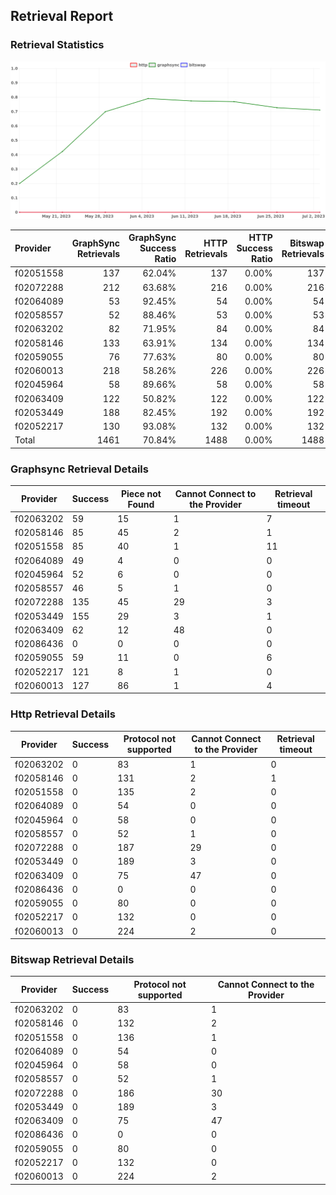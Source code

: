 ## Retrieval Report
### Retrieval Statistics
<img src="https://raw.githubusercontent.com/data-preservation-programs/filplus-checker-assets/main/filecoin-project/filecoin-plus-large-datasets/issues/1876/1688754087274.png"/>

| Provider  | GraphSync Retrievals | GraphSync Success Ratio | HTTP Retrievals | HTTP Success Ratio | Bitswap Retrievals | Bitswap Success Ratio |
| :-------- | -------------------: | ----------------------: | --------------: | -----------------: | -----------------: | --------------------: |
| f02051558 |                  137 |                  62.04% |             137 |              0.00% |                137 |                 0.00% |
| f02072288 |                  212 |                  63.68% |             216 |              0.00% |                216 |                 0.00% |
| f02064089 |                   53 |                  92.45% |              54 |              0.00% |                 54 |                 0.00% |
| f02058557 |                   52 |                  88.46% |              53 |              0.00% |                 53 |                 0.00% |
| f02063202 |                   82 |                  71.95% |              84 |              0.00% |                 84 |                 0.00% |
| f02058146 |                  133 |                  63.91% |             134 |              0.00% |                134 |                 0.00% |
| f02059055 |                   76 |                  77.63% |              80 |              0.00% |                 80 |                 0.00% |
| f02060013 |                  218 |                  58.26% |             226 |              0.00% |                226 |                 0.00% |
| f02045964 |                   58 |                  89.66% |              58 |              0.00% |                 58 |                 0.00% |
| f02063409 |                  122 |                  50.82% |             122 |              0.00% |                122 |                 0.00% |
| f02053449 |                  188 |                  82.45% |             192 |              0.00% |                192 |                 0.00% |
| f02052217 |                  130 |                  93.08% |             132 |              0.00% |                132 |                 0.00% |
| Total     |                 1461 |                  70.84% |            1488 |              0.00% |               1488 |                 0.00% |

### Graphsync Retrieval Details
| Provider  | Success | Piece not Found | Cannot Connect to the Provider | Retrieval timeout |
| --------- | ------- | --------------- | ------------------------------ | ----------------- |
| f02063202 | 59      | 15              | 1                              | 7                 |
| f02058146 | 85      | 45              | 2                              | 1                 |
| f02051558 | 85      | 40              | 1                              | 11                |
| f02064089 | 49      | 4               | 0                              | 0                 |
| f02045964 | 52      | 6               | 0                              | 0                 |
| f02058557 | 46      | 5               | 1                              | 0                 |
| f02072288 | 135     | 45              | 29                             | 3                 |
| f02053449 | 155     | 29              | 3                              | 1                 |
| f02063409 | 62      | 12              | 48                             | 0                 |
| f02086436 | 0       | 0               | 0                              | 0                 |
| f02059055 | 59      | 11              | 0                              | 6                 |
| f02052217 | 121     | 8               | 1                              | 0                 |
| f02060013 | 127     | 86              | 1                              | 4                 |

### Http Retrieval Details
| Provider  | Success | Protocol not supported | Cannot Connect to the Provider | Retrieval timeout |
| --------- | ------- | ---------------------- | ------------------------------ | ----------------- |
| f02063202 | 0       | 83                     | 1                              | 0                 |
| f02058146 | 0       | 131                    | 2                              | 1                 |
| f02051558 | 0       | 135                    | 2                              | 0                 |
| f02064089 | 0       | 54                     | 0                              | 0                 |
| f02045964 | 0       | 58                     | 0                              | 0                 |
| f02058557 | 0       | 52                     | 1                              | 0                 |
| f02072288 | 0       | 187                    | 29                             | 0                 |
| f02053449 | 0       | 189                    | 3                              | 0                 |
| f02063409 | 0       | 75                     | 47                             | 0                 |
| f02086436 | 0       | 0                      | 0                              | 0                 |
| f02059055 | 0       | 80                     | 0                              | 0                 |
| f02052217 | 0       | 132                    | 0                              | 0                 |
| f02060013 | 0       | 224                    | 2                              | 0                 |

### Bitswap Retrieval Details
| Provider  | Success | Protocol not supported | Cannot Connect to the Provider |
| --------- | ------- | ---------------------- | ------------------------------ |
| f02063202 | 0       | 83                     | 1                              |
| f02058146 | 0       | 132                    | 2                              |
| f02051558 | 0       | 136                    | 1                              |
| f02064089 | 0       | 54                     | 0                              |
| f02045964 | 0       | 58                     | 0                              |
| f02058557 | 0       | 52                     | 1                              |
| f02072288 | 0       | 186                    | 30                             |
| f02053449 | 0       | 189                    | 3                              |
| f02063409 | 0       | 75                     | 47                             |
| f02086436 | 0       | 0                      | 0                              |
| f02059055 | 0       | 80                     | 0                              |
| f02052217 | 0       | 132                    | 0                              |
| f02060013 | 0       | 224                    | 2                              |
